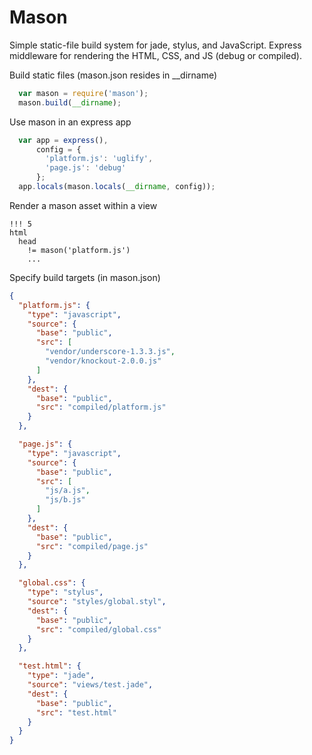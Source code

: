 # Mason

Simple static-file build system for jade, stylus, and JavaScript.
Express middleware for rendering the HTML, CSS, and JS (debug or compiled).

Build static files (mason.json resides in __dirname)
```javascript
  var mason = require('mason');
  mason.build(__dirname);
```

Use mason in an express app
```javascript
  var app = express(),
      config = {
        'platform.js': 'uglify',
        'page.js': 'debug'
      };
  app.locals(mason.locals(__dirname, config));
```

Render a mason asset within a view
```jade
!!! 5
html
  head
    != mason('platform.js')
    ...
```

Specify build targets (in mason.json)
```json
{
  "platform.js": {
    "type": "javascript",
    "source": {
      "base": "public",
      "src": [
        "vendor/underscore-1.3.3.js",
        "vendor/knockout-2.0.0.js"
      ]
    },
    "dest": {
      "base": "public",
      "src": "compiled/platform.js"
    }
  },

  "page.js": {
    "type": "javascript",
    "source": {
      "base": "public",
      "src": [
        "js/a.js",
        "js/b.js"
      ]
    },
    "dest": {
      "base": "public",
      "src": "compiled/page.js"
    }
  },

  "global.css": {
    "type": "stylus",
    "source": "styles/global.styl",
    "dest": {
      "base": "public",
      "src": "compiled/global.css"
    }
  },

  "test.html": {
    "type": "jade",
    "source": "views/test.jade",
    "dest": {
      "base": "public",
      "src": "test.html"
    }
  }
}
```